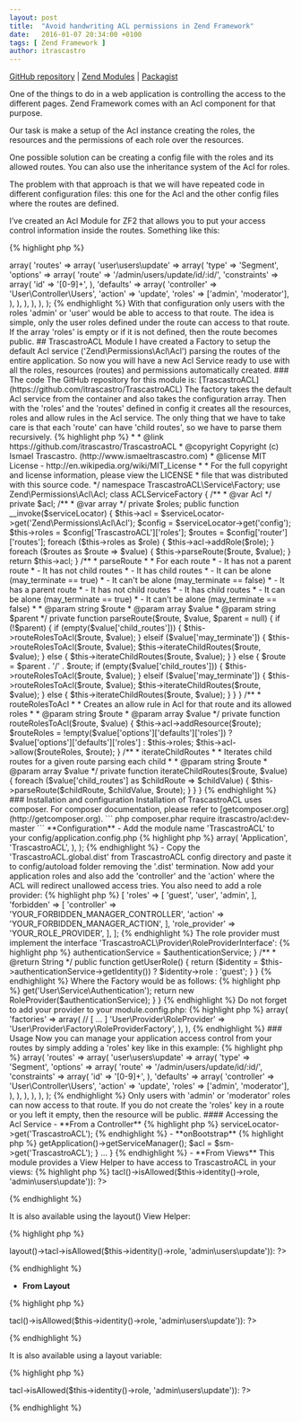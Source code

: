 ```yaml
---
layout: post
title:  "Avoid handwriting ACL permissions in Zend Framework"
date:   2016-01-07 20:34:00 +0100
tags: [ Zend Framework ]
author: itrascastro
---
```


[GitHub repository](https://github.com/itrascastro/TrascastroACL/) |
[Zend Modules](http://zfmodules.com/itrascastro/TrascastroACL) |
[Packagist](https://packagist.org/packages/itrascastro/acl)

One of the things to do in a web application is controlling the access to the different pages. Zend Framework comes with an Acl component for that purpose.

Our task is make a setup of the Acl instance creating the roles, the resources and the permissions of each role over the resources.

One possible solution can be creating a config file with the roles and its allowed routes. You can also use the inheritance system of the Acl for roles.

The problem with that approach is that we will have repeated code in different configuration files: this one for the Acl and the other config files where the routes are defined.

I’ve created an Acl Module for ZF2 that allows you to put your access control information inside the routes. Something like this:

{% highlight php %}
<?php

array(
    'router' => array(
        'routes' => array(
            'user\users\update' => array(
                'type' => 'Segment',
                'options' => array(
                    'route'    => '/admin/users/update/id/:id/',
                    'constraints' => array(
                        'id' => '[0-9]+',
                    ),
                    'defaults' => array(
                        'controller' => 'User\Controller\Users',
                        'action'     => 'update',
                        'roles'      => ['admin', 'moderator'],
                    ),
                ),
            ),
        ),
    ),
);
{% endhighlight %}

With that configuration only users with the roles 'admin' or 'user' would be able to access to that route.

The idea is simple, only the user roles defined under the route can access to that route.

If the array 'roles' is empty or if it is not defined, then the route becomes public.

## TrascastroACL Module

I have created a Factory to setup the default Acl service ('Zend\Permissions\Acl\Acl') parsing the routes of the entire application. So now you will have a new Acl Service ready to use with all the roles, resources (routes) and permissions automatically created.

### The code

The GitHub repository for this module is: [TrascastroACL](https://github.com/itrascastro/TrascastroACL)

The factory takes the default Acl service from the container and also takes the configuration array. Then with the 'roles' and the 'routes' defined in config it creates all the resources, roles and allow rules in the Acl service.

The only thing that we have to take care is that each 'route' can have 'child routes', so we have to parse them recursively.

{% highlight php %}
<?php
/**
 * (c) Ismael Trascastro <i.trascastro@gmail.com>
 *
 * @link        https://github.com/itrascastro/TrascastroACL
 * @copyright   Copyright (c) Ismael Trascastro. (http://www.ismaeltrascastro.com)
 * @license     MIT License - http://en.wikipedia.org/wiki/MIT_License
 *
 * For the full copyright and license information, please view the LICENSE
 * file that was distributed with this source code.
 */
namespace TrascastroACL\Service\Factory;
use Zend\Permissions\Acl\Acl;
class ACLServiceFactory
{
    /**
     * @var Acl
     */
    private $acl;
    /**
     * @var array
     */
    private $roles;
    public function __invoke($serviceLocator)
    {
        $this->acl      = $serviceLocator->get('Zend\Permissions\Acl\Acl');
        $config         = $serviceLocator->get('config');
        $this->roles    = $config['TrascastroACL']['roles'];
        $routes         = $config['router']['routes'];
        foreach ($this->roles as $role) {
            $this->acl->addRole($role);
        }
        foreach ($routes as $route => $value) {
            $this->parseRoute($route, $value);
        }
        return $this->acl;
    }
    /**
     * parseRoute
     *
     * For each route
     *      - It has not a parent route
     *          - It has not child routes
     *          - It has child routes
     *              - It can be alone (may_terminate == true)
     *              - It can't be alone (may_terminate == false)
     *      - It has a parent route
     *          - It has not child routes
     *          - It has child routes
     *              - It can be alone (may_terminate == true)
     *              - It can't be alone (may_terminate == false)
     *
     * @param string $route
     * @param array $value
     * @param string $parent
     */
    private function parseRoute($route, $value, $parent = null)
    {
        if (!$parent) {
            if (empty($value['child_routes'])) {
                $this->routeRolesToAcl($route, $value);
            } elseif ($value['may_terminate']) {
                $this->routeRolesToAcl($route, $value);
                $this->iterateChildRoutes($route, $value);
            } else {
                $this->iterateChildRoutes($route, $value);
            }
        } else {
            $route = $parent . '/' . $route;
            if (empty($value['child_routes'])) {
                $this->routeRolesToAcl($route, $value);
            } elseif ($value['may_terminate']) {
                $this->routeRolesToAcl($route, $value);
                $this->iterateChildRoutes($route, $value);
            } else {
                $this->iterateChildRoutes($route, $value);
            }
        }
    }
    /**
     * routeRolesToAcl
     *
     * Creates an allow rule in Acl for that route and its allowed roles
     *
     * @param string $route
     * @param array $value
     */
    private function routeRolesToAcl($route, $value)
    {
        $this->acl->addResource($route);
        $routeRoles = !empty($value['options']['defaults']['roles']) ? $value['options']['defaults']['roles'] : $this->roles;
        $this->acl->allow($routeRoles, $route);
    }
    /**
     * iterateChildRoutes
     *
     * Iterates child routes for a given route parsing each child
     *
     * @param string $route
     * @param array $value
     */
    private function iterateChildRoutes($route, $value)
    {
        foreach ($value['child_routes'] as $childRoute => $childValue) {
            $this->parseRoute($childRoute, $childValue, $route);
        }
    }
}
{% endhighlight %}

### Installation and configuration

Installation of TrascastroACL uses composer. For composer documentation, please refer to [getcomposer.org](http://getcomposer.org).

```
php composer.phar require itrascastro/acl:dev-master
```
**Configuration**

- Add the module name 'TrascastroACL' to your config/application.config.php

{% highlight php %}
<?php
array(
    'modules' => array(
        'Application',
        'TrascastroACL',
    ),
);
{% endhighlight %}

- Copy the 'TrascastroACL.global.dist' from TrascastroACL config directory and paste it to config/autoload folder removing the '.dist' termination. Now add your application roles and also add the 'controller' and the 'action' where the ACL will redirect unallowed access tries. You also need to add a role provider:

{% highlight php %}
<?php
return [
    'TrascastroACL' => [
        'roles' => [
            'guest',
            'user',
            'admin',
        ],
        'forbidden' => [
            'controller' => 'YOUR_FORBIDDEN_MANAGER_CONTROLLER',
            'action'     => 'YOUR_FORBIDDEN_MANAGER_ACTION',
        ],
        'role_provider' => 'YOUR_ROLE_PROVIDER',
    ],
];
{% endhighlight %}

The role provider must implement the interface 'TrascastroACL\Provider\RoleProviderInterface':

{% highlight php %}
<?php
namespace TrascastroACL\Provider;

interface RoleProviderInterface
{
    /**
     * @return String
     */
    public function getUserRole();
}
{% endhighlight %}

This is an example of a role provider class:

{% highlight php %}
<?php
namespace User\Provider;

use TrascastroACL\Provider\RoleProviderInterface;
use Zend\Authentication\AuthenticationServiceInterface;
use Zend\Authentication\AuthenticationService;

class RoleProvider implements RoleProviderInterface
{
    /**
     * @var AuthenticationService
     */
    private $authenticationService;

    /**
     * @param AuthenticationServiceInterface $authenticationService
     */
    public function __construct(AuthenticationServiceInterface $authenticationService)
    {
        $this->authenticationService = $authenticationService;
    }

    /**
     * @return String
     */
    public function getUserRole()
    {
        return ($identity = $this->authenticationService->getIdentity()) ? $identity->role : 'guest';
    }
}
{% endhighlight %}

Where the Factory would be as follows:

{% highlight php %}
<?php
namespace User\Provider\Factory;

use User\Provider\RoleProvider;

class RoleProviderFactory
{
    public function __invoke($serviceLocator)
    {
        $authenticationService = $serviceLocator->get('User\Service\Authentication');

        return new RoleProvider($authenticationService);
    }
}
{% endhighlight %}

Do not forget to add your provider to your module.config.php:

{% highlight php %}
<?php
'service_manager' => array(
    'factories' => array(
        // [ ... ]
        'User\Provider\RoleProvider' => 'User\Provider\Factory\RoleProviderFactory',
    ),
),
{% endhighlight %}

### Usage

Now you can manage your application access control from your routes by simply adding a 'roles' key like in this example:

{% highlight php %}
<?php
array(
    'router' => array(
        'routes' => array(
            'user\users\update' => array(
                'type' => 'Segment',
                'options' => array(
                    'route'    => '/admin/users/update/id/:id/',
                    'constraints' => array(
                        'id' => '[0-9]+',
                    ),
                    'defaults' => array(
                        'controller' => 'User\Controller\Users',
                        'action'     => 'update',
                        'roles'      => ['admin', 'moderator'],
                    ),
                ),
            ),
        ),
    ),
);
{% endhighlight %}

Only users with 'admin' or 'moderator' roles can now access to that route. If you do not create the 'roles' key in a route or you left it empty, then the resource will be public.

#### Accessing the Acl Service

- **From a Controller**

{% highlight php %}
<?php
$acl = $this->serviceLocator->get('TrascastroACL');
{% endhighlight %}

- **onBootstrap**

{% highlight php %}
<?php
namespace MyModule;

use Zend\Mvc\MvcEvent;

class Module implements AutoloaderProviderInterface
{
    public function onBootstrap(MvcEvent $e)
    {
        $sm  = $e->getApplication()->getServiceManager();
        $acl = $sm->get('TrascastroACL');
    }

    ...
}
{% endhighlight %}

- **From Views**

This module provides a View Helper to have access to TrascastroACL in your views:

{% highlight php %}
<?php if ($this->tacl()->isAllowed($this->identity()->role, 'admin\users\update')): ?>
{% endhighlight %}

It is also available using the layout() View Helper:

{% highlight php %}
<?php if ($this->layout()->tacl->isAllowed($this->identity()->role, 'admin\users\update')): ?>
{% endhighlight %}

- **From Layout**

{% highlight php %}
<?php if ($this->tacl()->isAllowed($this->identity()->role, 'admin\users\update')): ?>
{% endhighlight %}

It is also available using a layout variable:

{% highlight php %}
<?php if ($this->tacl->isAllowed($this->identity()->role, 'admin\users\update')): ?>
{% endhighlight %}
